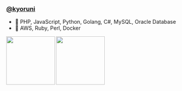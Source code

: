 ### [@kyoruni](http://kyoruni.net/)

- :muscle: PHP, JavaScript, Python, Golang, C#, MySQL, Oracle Database
- :beginner: AWS, Ruby, Perl, Docker

<a href="https://github-readme-stats.vercel.app/api?username=kyoruni&show_icons=true&count_private=true&hide=issues&theme=buefy">
  <img align="left" height="130px" src="https://github-readme-stats.vercel.app/api?username=kyoruni&show_icons=true&count_private=true&hide=issues&theme=buefy"/>
</a>
<a href="https://github-readme-stats.vercel.app/api/top-langs/?username=kyoruni&layout=compact&theme=buefy">
  <img align="left" height="130px" src="https://github-readme-stats.vercel.app/api/top-langs/?username=kyoruni&layout=compact&theme=buefy"/>
</a>
